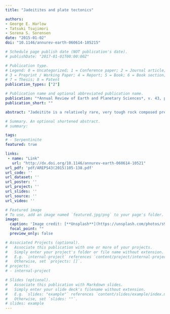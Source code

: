 ```yaml
---
title: "Jadeitites and plate tectonics"

authors:
- George E. Harlow
- Tatsuki Tsujimori
- Sorena S. Sorensen
date: "2015-01-02"
doi: "10.1146/annurev-earth-060614-105215"

# Schedule page publish date (NOT publication's date).
# publishDate: "2017-01-01T00:00:00Z"

# Publication type.
# Legend: 0 = Uncategorized; 1 = Conference paper; 2 = Journal article;
# 3 = Preprint / Working Paper; 4 = Report; 5 = Book; 6 = Book section;
# 7 = Thesis; 8 = Patent
publication_types: ["2"]

# Publication name and optional abbreviated publication name.
publication: "*Annual Review of Earth and Planetary Sciences*, v. 43, p. 105-138, https://doi.org/10.1146/annurev-earth-060614-105215"
publication_short: ""

abstract: "Jadeitite is a relatively rare, very tough rock composed predominantly of jadeite and typically found associated with tectonic blocks of high-pressure/low-temperature metabasaltic rocks (e.g., eclogite, blueschist) in exhumed serpentinite-matrix mélanges. Studies over the past ∼20 years have interpreted jadeitite either as the direct hydrous fluid precipitate from subduction channel dewatering into the overlying mantle wedge or as the metasomatic replacement by such fluids of oceanic plagiogranite, graywacke, or metabasite along the channel margin. Thus, jadeitites directly sample and record fluid transport in the subduction factory and provide a window into this geochemical process that is critical to a major process in the Earth system. They record the remarkable transport of large ion lithophile elements, such as Li, Ba, Sr, and Pb, as well as elements generally considered more refractory, such as U, Th, Zr, and Hf. Jadeitite is also the precious form of jade, utilized since antiquity in the form of tools, adornments, and symbols of prestige."

# Summary. An optional shortened abstract.
# summary: 

tags: 
# - Serpentinite
featured: true

links:
 - name: "Link"
   url: "http://dx.doi.org/10.1146/annurev-earth-060614-10521"
url_pdf: 'pdf/AREPS43(2015)105-138.pdf'
url_code: ''
url_dataset: ''
url_poster: ''
url_project: ''
url_slides: ''
url_source: ''
url_video: ''

# Featured image
# To use, add an image named `featured.jpg/png` to your page's folder. 
image: 
  caption: 'Image credit: [**Unsplash**](https://unsplash.com/photos/s9CC2SKySJM)'
  focal_point: ""
  preview_only: false

# Associated Projects (optional).
#   Associate this publication with one or more of your projects.
#   Simply enter your project's folder or file name without extension.
#   E.g. `internal-project` references `content/project/internal-project/index.md`.
#   Otherwise, set `projects: []`.
# projects:
# - internal-project

# Slides (optional).
#   Associate this publication with Markdown slides.
#   Simply enter your slide deck's filename without extension.
#   E.g. `slides: "example"` references `content/slides/example/index.md`.
#   Otherwise, set `slides: ""`.
# slides: example
---
```

